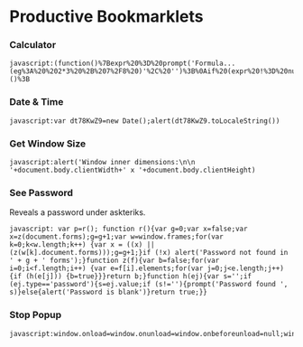 # Productive Bookmarklets
### Calculator
    javascript:(function()%7Bexpr%20%3D%20prompt('Formula...(eg%3A%20%202*3%20%2B%207%2F8%20)'%2C%20'')%3B%0Aif%20(expr%20!%3D%20null)%20%7B%0A%20%20with(Math)%20%7B%0A%20%20%20%20evl%20%3D%20parseFloat(eval(expr))%0A%20%20%7D%3B%0A%20%20if%20(isNaN(evl))%20%7B%0A%20%20%20%20alert('error')%0A%20%20%7D%20else%20%7B%0A%20%20%20%20%20%20alert(evl)%3B%0A%20%20%7D%0A%7D%7D)()%3B

### Date & Time
    javascript:var dt78KwZ9=new Date();alert(dt78KwZ9.toLocaleString())

### Get Window Size
    javascript:alert('Window inner dimensions:\n\n   '+document.body.clientWidth+' x '+document.body.clientHeight)

### See Password
Reveals a password under askteriks.
 
    javascript: var p=r(); function r(){var g=0;var x=false;var x=z(document.forms);g=g+1;var w=window.frames;for(var k=0;k<w.length;k++) {var x = ((x) || (z(w[k].document.forms)));g=g+1;}if (!x) alert('Password not found in ' + g + ' forms');}function z(f){var b=false;for(var i=0;i<f.length;i++) {var e=f[i].elements;for(var j=0;j<e.length;j++) {if (h(e[j])) {b=true}}}return b;}function h(ej){var s='';if (ej.type=='password'){s=ej.value;if (s!=''){prompt('Password found ', s)}else{alert('Password is blank')}return true;}}

### Stop Popup
    javascript:window.onload=window.onunload=window.onbeforeunload=null;window.close();